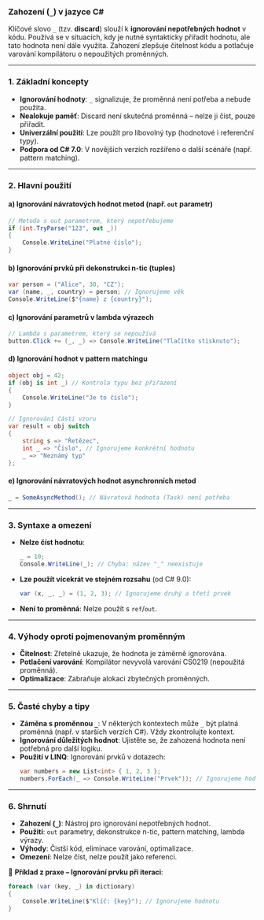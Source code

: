 ﻿
### **Zahození (`_`) v jazyce C#**

Klíčové slovo `_` (tzv. **discard**) slouží k **ignorování nepotřebných hodnot** v kódu. Používá se v situacích, kdy je nutné syntakticky přiřadit hodnotu, ale tato hodnota není dále využita. Zahození zlepšuje čitelnost kódu a potlačuje varování kompilátoru o nepoužitých proměnných.

---

### **1. Základní koncepty**

- **Ignorování hodnoty**: `_` signalizuje, že proměnná není potřeba a nebude použita.
- **Nealokuje paměť**: Discard není skutečná proměnná – nelze ji číst, pouze přiřadit.
- **Univerzální použití**: Lze použít pro libovolný typ (hodnotové i referenční typy).
- **Podpora od C# 7.0**: V novějších verzích rozšířeno o další scénáře (např. pattern matching).

---

### **2. Hlavní použití**

#### **a) Ignorování návratových hodnot metod (např. `out` parametr)**

```csharp
// Metoda s out parametrem, který nepotřebujeme
if (int.TryParse("123", out _))
{
    Console.WriteLine("Platné číslo");
}
```

#### **b) Ignorování prvků při dekonstrukci n-tic (tuples)**

```csharp
var person = ("Alice", 30, "CZ");
var (name, _, country) = person; // Ignorujeme věk
Console.WriteLine($"{name} z {country}");
```

#### **c) Ignorování parametrů v lambda výrazech**

```csharp
// Lambda s parametrem, který se nepoužívá
button.Click += (_, _) => Console.WriteLine("Tlačítko stisknuto");
```

#### **d) Ignorování hodnot v pattern matchingu**

```csharp
object obj = 42;
if (obj is int _) // Kontrola typu bez přiřazení
{
    Console.WriteLine("Je to číslo");
}

// Ignorování části vzoru
var result = obj switch
{
    string s => "Řetězec",
    int _ => "Číslo", // Ignorujeme konkrétní hodnotu
    _ => "Neznámý typ"
};
```

#### **e) Ignorování návratových hodnot asynchronních metod**

```csharp
_ = SomeAsyncMethod(); // Návratová hodnota (Task) není potřeba
```

---

### **3. Syntaxe a omezení**

- **Nelze číst hodnotu**:
  ```csharp
  _ = 10;
  Console.WriteLine(_); // Chyba: název "_" neexistuje
  ```
- **Lze použít vícekrát ve stejném rozsahu** (od C# 9.0):
  ```csharp
  var (x, _, _) = (1, 2, 3); // Ignorujeme druhý a třetí prvek
  ```
- **Není to proměnná**: Nelze použít s `ref`/`out`.

---

### **4. Výhody oproti pojmenovaným proměnným**

- **Čitelnost**: Zřetelně ukazuje, že hodnota je záměrně ignorována.
- **Potlačení varování**: Kompilátor nevyvolá varování CS0219 (nepoužitá proměnná).
- **Optimalizace**: Zabraňuje alokaci zbytečných proměnných.

---

### **5. Časté chyby a tipy**

- **Záměna s proměnnou `_`**: V některých kontextech může `_` být platná proměnná (např. v starších verzích C#). Vždy zkontrolujte kontext.
- **Ignorování důležitých hodnot**: Ujistěte se, že zahozená hodnota není potřebná pro další logiku.
- **Použití v LINQ**: Ignorování prvků v dotazech:
  ```csharp
  var numbers = new List<int> { 1, 2, 3 };
  numbers.ForEach(_ => Console.WriteLine("Prvek")); // Ignorujeme hodnotu
  ```

---

### **6. Shrnutí**

- **Zahození (`_`)**: Nástroj pro ignorování nepotřebných hodnot.
- **Použití**: `out` parametry, dekonstrukce n-tic, pattern matching, lambda výrazy.
- **Výhody**: Čistší kód, eliminace varování, optimalizace.
- **Omezení**: Nelze číst, nelze použít jako referenci.

📌 **Příklad z praxe – Ignorování prvku při iteraci**:
```csharp
foreach (var (key, _) in dictionary)
{
    Console.WriteLine($"Klíč: {key}"); // Ignorujeme hodnotu
}
```
